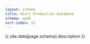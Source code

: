```yaml
---
layout: schema
title: Alert Production Database
schema: apdb
sort-index: 15
---
```

{{ site.data[page.schema].description }}

